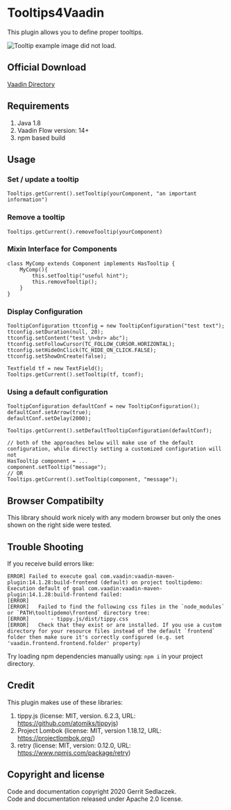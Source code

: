 # Tooltips4Vaadin
This plugin allows you to define proper tooltips.

![Tooltip example image did not load.](https://gitlab.com/gsedlacz/tooltips4vaadin/raw/master/misc/demo.png "Tooltip demo")

## Official Download
[Vaadin Directory](https://vaadin.com/directory/component/tooltips4vaadin)


## Requirements
1. Java 1.8
2. Vaadin Flow version: 14+
3. npm based build

## Usage

### Set / update a tooltip
```
Tooltips.getCurrent().setTooltip(yourComponent, "an important information")
```
### Remove a tooltip
```
Tooltips.getCurrent().removeTooltip(yourComponent)
``` 

### Mixin Interface for Components
```
class MyComp extends Component implements HasTooltip {
    MyComp(){
        this.setTooltip("useful hint");
        this.removeTooltip();
    }
}
```

### Display Configuration
```
TooltipConfiguration ttconfig = new TooltipConfiguration("test text");
ttconfig.setDuration(null, 20);
ttconfig.setContent("test \n<br> abc");
ttconfig.setFollowCursor(TC_FOLLOW_CURSOR.HORIZONTAL);
ttconfig.setHideOnClick(TC_HIDE_ON_CLICK.FALSE);
ttconfig.setShowOnCreate(false);

Textfield tf = new TextField();
Tooltips.getCurrent().setTooltip(tf, tconf);
```

### Using a default configuration
```
TooltipConfiguration defaultConf = new TooltipConfiguration();
defaultConf.setArrow(true);
defaultConf.setDelay(2000);

Tooltips.getCurrent().setDefaultTooltipConfiguration(defaultConf);

// both of the approaches below will make use of the default configuration, while directly setting a customized configuration will not
HasTooltip component = ...
component.setTooltip("message");
// OR
Tooltips.getCurrent().setTooltip(component, "message");
```

## Browser Compatibilty
This library should work nicely with any modern browser but only the ones shown on the right side were tested.

## Trouble Shooting
If you receive build errors like:
```
ERROR] Failed to execute goal com.vaadin:vaadin-maven-plugin:14.1.28:build-frontend (default) on project tooltipdemo: Execution default of goal com.vaadin:vaadin-maven-plugin:14.1.28:build-frontend failed:
[ERROR]
[ERROR]   Failed to find the following css files in the `node_modules` or `PATH\tooltipdemo\frontend` directory tree:
[ERROR]       - tippy.js/dist/tippy.css
[ERROR]   Check that they exist or are installed. If you use a custom directory for your resource files instead of the default `frontend` folder then make sure it's correctly configured (e.g. set 'vaadin.frontend.frontend.folder' property)
```
Try loading npm dependencies manually using: `npm i` in your project directory.

## Credit
This plugin makes use of these libraries:
1. tippy.js (license: MIT, version. 6.2.3, URL: https://github.com/atomiks/tippyjs)
2. Project Lombok (license: MIT, version 1.18.12, URL: https://projectlombok.org/)
3. retry (license: MIT, version: 0.12.0, URL: https://www.npmjs.com/package/retry)

## Copyright and license
Code and documentation copyright 2020 Gerrit Sedlaczek.  
Code and documentation released under Apache 2.0 license.